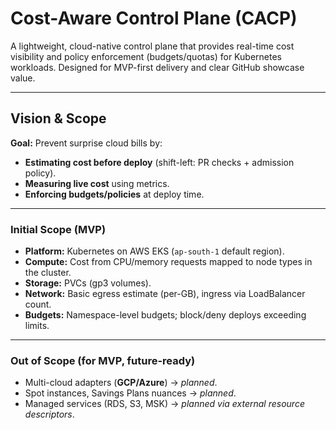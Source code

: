 # Cost-Aware Control Plane (CACP)

A lightweight, cloud-native control plane that provides real-time cost visibility and policy enforcement (budgets/quotas) for Kubernetes workloads. Designed for MVP-first delivery and clear GitHub showcase value.

---

## Vision & Scope

**Goal:** Prevent surprise cloud bills by:

- **Estimating cost before deploy** (shift-left: PR checks + admission policy).  
- **Measuring live cost** using metrics.  
- **Enforcing budgets/policies** at deploy time.  

---

### Initial Scope (MVP)

- **Platform:** Kubernetes on AWS EKS (`ap-south-1` default region).  
- **Compute:** Cost from CPU/memory requests mapped to node types in the cluster.  
- **Storage:** PVCs (gp3 volumes).  
- **Network:** Basic egress estimate (per-GB), ingress via LoadBalancer count.  
- **Budgets:** Namespace-level budgets; block/deny deploys exceeding limits.  

---

### Out of Scope (for MVP, future-ready)

- Multi-cloud adapters (**GCP/Azure**) → *planned*.  
- Spot instances, Savings Plans nuances → *planned*.  
- Managed services (RDS, S3, MSK) → *planned via external resource descriptors*.  

